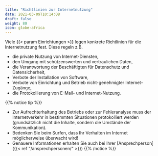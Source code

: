 ```yaml
---
title: "Richtlinien zur Internetnutzung"
date: 2021-03-09T10:14:08
draft: false
weight: 80
icon: globe-africa
---
```

Viele {{< param Einrichtungen >}} legen konkrete Richtlinien für die Internetnutzung fest. Diese regeln z.B.

- die private Nutzung von Internet-Diensten,
- den Umgang mit schützenswerten und vertraulichen Daten,
- die Verantwortung der Beschäftigten für Datenschutz und Datensicherheit,
- Verbote der Installation von Software,
- Verbote von Einrichtung und Betrieb nicht-genehmigter Internet-Zugänge,
- die Protokollierung von E-Mail- und Internet-Nutzung.

{{% notice tip %}}

- Zur Aufrechterhaltung des Betriebs oder zur Fehleranalyse muss der Internetverkehr in bestimmten Situationen protokolliert werden (grundsätzlich nicht die Inhalte, sondern die Umstände der Kommunikation).
- Bedenken Sie beim Surfen, dass Ihr Verhalten im Internet möglicherweise überwacht wird!
- Genauere Informationen erhalten Sie auch bei Ihrer [Ansprechperson]({{< ref "/ansprechpersonen/" >}})
{{% /notice %}}

